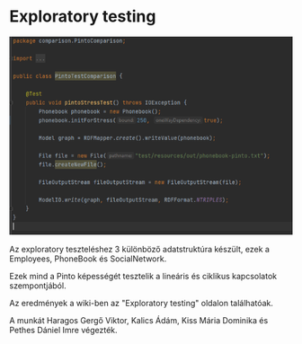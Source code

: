# Exploratory testing

![](img4.png)

Az exploratory teszteléshez 3 különböző adatstruktúra készült, ezek a Employees, PhoneBook és SocialNetwork.

Ezek mind a Pinto képességét tesztelik a lineáris és ciklikus kapcsolatok szempontjából.

Az eredmények a wiki-ben az "Exploratory testing" oldalon találhatóak.

A munkát Haragos Gergő Viktor, Kalics Ádám, Kiss Mária Dominika és Pethes Dániel Imre végezték.
